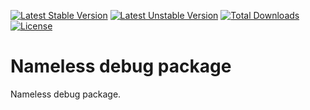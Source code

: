 [![Latest Stable Version](https://poser.pugx.org/corpsee/nameless-debug/v/stable.svg)](https://packagist.org/packages/corpsee/nameless-debug) [![Latest Unstable Version](https://poser.pugx.org/corpsee/nameless-debug/v/unstable.svg)](https://packagist.org/packages/corpsee/nameless-debug) [![Total Downloads](https://poser.pugx.org/corpsee/nameless-debug/downloads.svg)](https://packagist.org/packages/corpsee/nameless-debug) [![License](https://poser.pugx.org/corpsee/nameless-debug/license.svg)](https://packagist.org/packages/corpsee/nameless-debug)

Nameless debug package
======================

Nameless debug package.